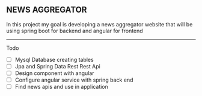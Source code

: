## NEWS AGGREGATOR
In this project my goal is developing a news aggregator website that will be using spring boot for backend and angular for frontend
* * *
Todo
- [ ] Mysql Database creating tables
- [ ] Jpa and Spring Data Rest Rest Api
- [ ] Design component with angular
- [ ] Configure angular service with spring back end
- [ ] Find news apis and use in application